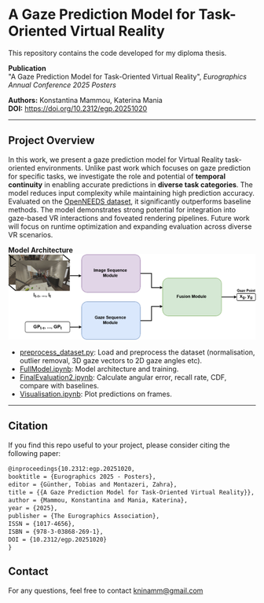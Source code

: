 # A Gaze Prediction Model for Task-Oriented Virtual Reality

This repository contains the code developed for my diploma thesis.

 **Publication**  
 "A Gaze Prediction Model for Task-Oriented Virtual Reality", *Eurographics Annual Conference 2025 Posters*
 
**Authors:** Konstantina Mammou, Katerina Mania  
**DOI:** https://doi.org/10.2312/egp.20251020

---

## Project Overview
In this work, we present a gaze prediction model for Virtual Reality task-oriented environments. Unlike past work which focuses on gaze prediction for specific tasks, we investigate the role and potential of **temporal continuity** in enabling accurate predictions in **diverse task categories**. The model reduces input complexity while maintaining high prediction accuracy. Evaluated on the [OpenNEEDS dataset](https://dl.acm.org/doi/abs/10.1145/3448018.3457996), it significantly outperforms baseline methods. The model demonstrates strong potential for integration into gaze-based VR interactions and foveated rendering pipelines. Future work will focus on runtime optimization and expanding evaluation across diverse VR scenarios.

**Model Architecture**<br>
![Model Architecture](images/diagram2.jpg.png)

- [preprocess_dataset.py](https://github.com/k-mammou/A-Gaze-Prediction-Model-for-Task-Oriented-Virtual-Reality/blob/main/preprocess_dataset.py): Load and preprocess the dataset (normalisation, outlier removal, 3D gaze vectors to 2D gaze angles etc). 
- [FullModel.ipynb](https://github.com/k-mammou/A-Gaze-Prediction-Model-for-Task-Oriented-Virtual-Reality/blob/main/FullModel.ipynb): Model architecture and training.
- [FinalEvaluation2.ipynb](https://github.com/k-mammou/A-Gaze-Prediction-Model-for-Task-Oriented-Virtual-Reality/blob/main/FinalEvaluation2.ipynb): Calculate angular error, recall rate, CDF, compare with baselines.
- [Visualisation.ipynb](https://github.com/k-mammou/A-Gaze-Prediction-Model-for-Task-Oriented-Virtual-Reality/blob/main/Visualisation.ipynb): Plot predictions on frames.
  

---
## Citation
If you find this repo useful to your project, please consider citing the following paper: 
```
@inproceedings{10.2312:egp.20251020,
booktitle = {Eurographics 2025 - Posters},
editor = {Günther, Tobias and Montazeri, Zahra},
title = {{A Gaze Prediction Model for Task-Oriented Virtual Reality}},
author = {Mammou, Konstantina and Mania, Katerina},
year = {2025},
publisher = {The Eurographics Association},
ISSN = {1017-4656},
ISBN = {978-3-03868-269-1},
DOI = {10.2312/egp.20251020}
} 
```
## Contact
For any questions, feel free to contact
kninamm@gmail.com
